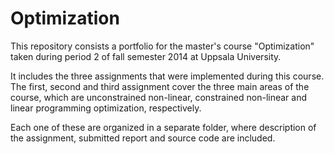 # Optimization



This repository consists a portfolio for the master's course "Optimization" 
taken during period 2 of fall semester 2014 at Uppsala University.

It includes the three assignments that were implemented during this course.
The first, second and third assignment cover the three main areas of the course, 
which are unconstrained non-linear, constrained non-linear and linear programming
optimization, respectively.

Each one of these are organized in a separate folder, where description of the
assignment, submitted report and source code are included.
